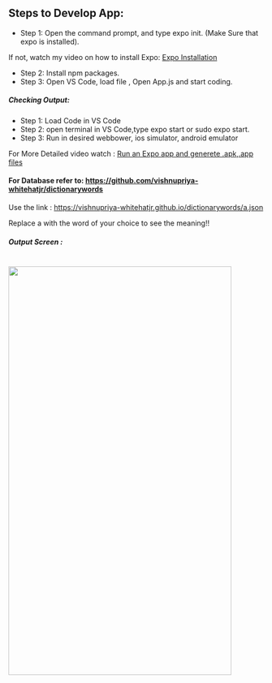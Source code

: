 ## Steps to Develop App:

- Step 1: Open the command prompt, and type expo init. (Make Sure that expo is installed).

If not, watch my video on how to install Expo: 
<a href ="https://www.youtube.com/watch?v=dvuZn6gX_Q4&ab_channel=DroidpediaAcademy">Expo Installation</a>

- Step 2: Install npm packages.
- Step 3: Open VS Code, load file , Open App.js and start coding.

##### Checking Output:
- Step 1: Load Code in VS Code
- Step 2: open terminal in VS Code,type expo start or sudo expo start.
- Step 3: Run in desired webbower, ios simulator, android emulator

For More Detailed video watch :
<a href ="https://www.youtube.com/watch?v=llveG3Qp0no&ab_channel=DroidpediaAcademy">Run an Expo app and generete .apk,.app files </a>

#### For Database refer to: https://github.com/vishnupriya-whitehatjr/dictionarywords
Use the link : https://vishnupriya-whitehatjr.github.io/dictionarywords/a.json

Replace a with the word of your choice to see the meaning!!

##### Output Screen :
<br/>
<img src ="https://user-images.githubusercontent.com/59869563/103475399-d65fb700-4dd2-11eb-9c1e-94022ac43a13.png" 
width="439px" height="806px">
